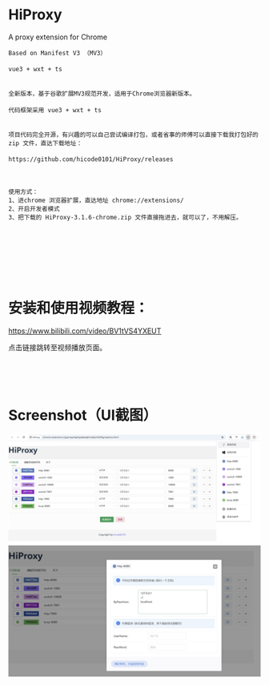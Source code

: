 # HiProxy
A proxy extension for Chrome

```
Based on Manifest V3 （MV3）

vue3 + wxt + ts


全新版本，基于谷歌扩展MV3规范开发，适用于Chrome浏览器新版本。

代码框架采用 vue3 + wxt + ts


项目代码完全开源，有兴趣的可以自己尝试编译打包，或者省事的师傅可以直接下载我打包好的 zip 文件，直达下载地址：

https://github.com/hicode0101/HiProxy/releases



使用方式：
1、进chrome 浏览器扩展，直达地址 chrome://extensions/
2、开启开发者模式
3、把下载的 HiProxy-3.1.6-chrome.zip 文件直接拖进去，就可以了，不用解压。




```

<br />
<br />
<br />


# 安装和使用视频教程：
 

<a href="https://www.bilibili.com/video/BV1tVS4YXEUT" target="_blank">https://www.bilibili.com/video/BV1tVS4YXEUT</a>
  
点击链接跳转至视频播放页面。
  
<br />
<br />
<br />


# Screenshot（UI截图）


<img src="./screenshot/screen_1.png" width="600" />

<img src="./screenshot/screen_2.png" width="600" />



